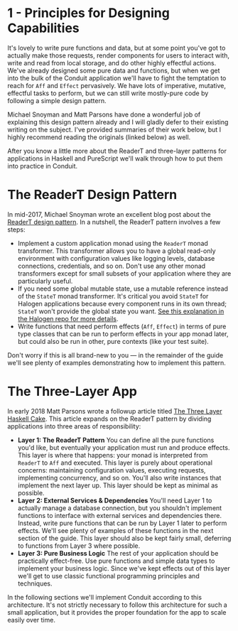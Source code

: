# 1 - Principles for Designing Capabilities

It's lovely to write pure functions and data, but at some point you've got to actually make those requests, render components for users to interact with, write and read from local storage, and do other highly effectful actions. We've already designed some pure data and functions, but when we get into the bulk of the Conduit application we'll have to fight the temptation to reach for `Aff` and `Effect` pervasively. We have lots of imperative, mutative, effectful tasks to perform, but we can still write mostly-pure code by following a simple design pattern.

Michael Snoyman and Matt Parsons have done a wonderful job of explaining this design pattern already and I will gladly defer to their existing writing on the subject. I've provided summaries of their work below, but I highly recommend reading the originals (linked below) as well.

After you know a little more about the ReaderT and three-layer patterns for applications in Haskell and PureScript we'll walk through how to put them into practice in Conduit.

# The ReaderT Design Pattern

In mid-2017, Michael Snoyman wrote an excellent blog post about the [ReaderT design pattern](https://www.fpcomplete.com/blog/2017/06/readert-design-pattern). In a nutshell, the ReaderT pattern involves a few steps:

- Implement a custom application monad using the `ReaderT` monad transformer. This transformer allows you to have a global read-only environment with configuration values like logging levels, database connections, credentials, and so on. Don't use any other monad transformers except for small subsets of your application where they are particularly useful.
- If you need some global mutable state, use a mutable reference instead of the `StateT` monad transformer. It's critical you avoid `StateT` for Halogen applications because every component runs in its own thread; `StateT` won't provide the global state you want. [See this explanation in the Halogen repo for more details](https://github.com/slamdata/purescript-halogen/issues/386).
- Write functions that need perform effects (`Aff`, `Effect`) in terms of pure type classes that can be run to perform effects in your app monad later, but could also be run in other, pure contexts (like your test suite).

Don't worry if this is all brand-new to you — in the remainder of the guide we'll see plenty of examples demonstrating how to implement this pattern.

# The Three-Layer App

In early 2018 Matt Parsons wrote a followup article titled [The Three Layer Haskell Cake](http://www.parsonsmatt.org/2018/03/22/three_layer_haskell_cake.html). This article expands on the ReaderT pattern by dividing applications into three areas of responsibility:

- **Layer 1: The ReaderT Pattern**
You can define all the pure functions you'd like, but eventually your application must run and produce effects. This layer is where that happens: your monad is interpreted from `ReaderT` to `Aff` and executed. This layer is purely about operational concerns: maintaining configuration values, executing requests, implementing concurrency, and so on. You'll also write instances that implement the next layer up. This layer should be kept as minimal as possible.
- **Layer 2: External Services & Dependencies**
You'll need Layer 1 to actually manage a database connection, but you shouldn't implement functions to interface with external services and dependencies there. Instead, write pure functions that can be run by Layer 1 later to perform effects. We'll see plenty of examples of these functions in the next section of the guide. This layer should also be kept fairly small, deferring to functions from Layer 3 where possible.
- **Layer 3: Pure Business Logic**
The rest of your application should be practically effect-free. Use pure functions and simple data types to implement your business logic. Since we've kept effects out of this layer we'll get to use classic functional programming principles and techniques.

In the following sections we'll implement Conduit according to this architecture. It's not strictly necessary to follow this architecture for such a small application, but it provides the proper foundation for the app to scale easily over time.